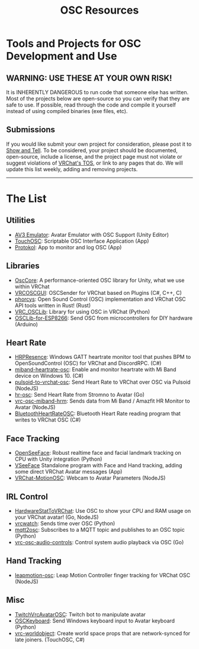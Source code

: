 ﻿---
title: "OSC Resources"
excerpt: ""
slug: "osc-resources"
category: "620dac4c9751e40020be7447"
parent-doc: "620d7b41be3f830099d5a460"
gh-wiki-slug: "Resources"
---

# Tools and Projects for OSC Development and Use

## WARNING: USE THESE AT YOUR OWN RISK!
It is INHERENTLY DANGEROUS to run code that someone else has written. Most of the projects below are open-source so you can verify that they are safe to use. If possible, read through the code and compile it yourself instead of using compiled binaries (exe files, etc).

## Submissions
If you would like submit your own project for consideration, please post it to [Show and Tell](https://github.com/vrchat-community/osc/discussions/categories/show-and-tell). To be considered, your project should be documented, open-source, include a license, and the project page must not violate or suggest violations of [VRChat's TOS](https://hello.vrchat.com/legal), or link to any pages that do. We will update this list weekly, adding and removing projects. 

---

# The List

## Utilities
* [AV3 Emulator](https://github.com/lyuma/Av3Emulator): Avatar Emulator with OSC Support (Unity Editor)
* [TouchOSC](https://hexler.net/touchosc): Scriptable OSC Interface Application (App)
* [Protokol](https://hexler.net/protokol): App to monitor and log OSC (App)

## Libraries
* [OscCore](https://github.com/stella3d/OscCore): A performance-oriented OSC library for Unity, what we use within VRChat
* [VRCOSCGUI](https://github.com/YABam/VRCOSCGUI): OSCSender for VRChat based on Plugins (C#, C++, C)
* [phorcys](https://github.com/kb10uy/phorcys): Open Sound Control (OSC) implementation and VRChat OSC API tools written in Rust! (Rust)
* [VRC_OSCLib](https://github.com/Irisl0/VRC_OSCLib): Library for using OSC in VRChat (Python)
* [OSCLib-for-ESP8266](https://github.com/stahlnow/OSCLib-for-ESP8266): Send OSC from microcontrollers for DIY hardware (Arduino)

## Heart Rate
* [HRPResence](https://github.com/Naraenda/HRPresence): Windows GATT heartrate monitor tool that pushes BPM to OpenSoundControl (OSC) for VRChat and DiscordRPC. (C#)
* [miband-heartrate-osc](https://github.com/mkc1370/miband-heartrate-osc): Enable and monitor heartrate with Mi Band device on Windows 10. (C#)
* [pulsoid-to-vrchat-osc](https://github.com/Sonic853/pulsoid-to-vrchat-osc): Send Heart Rate to VRChat over OSC via Pulsoid (NodeJS)
* [hr-osc](https://github.com/kamyu1537/hr-osc): Send Heart Rate from Stromno to Avatar (Go)
* [vrc-osc-miband-hrm](https://github.com/vard88508/vrc-osc-miband-hrm): Sends data from Mi Band / Amazfit HR Monitor to Avatar (NodeJS)
* [BluetoothHeartRateOSC](https://github.com/AkaiMage/BluetoothHeartRateOSC): Bluetooth Heart Rate reading program that writes to VRChat OSC (C#)

## Face Tracking
* [OpenSeeFace](https://github.com/emilianavt/OpenSeeFace): Robust realtime face and facial landmark tracking on CPU with Unity integration (Python)
* [VSeeFace](https://www.vseeface.icu/) Standalone program with Face and Hand tracking, adding some direct VRChat Avatar messages (App)
* [VRChat-MotionOSC](https://github.com/rogeraabbccdd/VRChat-MotionOSC): Webcam to Avatar Parameters (NodeJS)

## IRL Control

* [HardwareStatToVRChat](https://github.com/Nifty255/HardwareStat2VRChat): Use OSC to show your CPU and RAM usage on your VRChat avatar! (Go, NodeJS)
* [vrcwatch](https://github.com/mezum/vrcwatch): Sends time over OSC (Python)
* [mqtt2osc](https://github.com/asleeponduty/mqtt2osc): Subscribes to a MQTT topic and publishes to an OSC topic (Python)
* [vrc-osc-audio-controls](https://github.com/uzair-ashraf/vrc-osc-audio-controls): Control system audio playback via OSC (Go)

## Hand Tracking

* [leapmotion-osc](https://github.com/adeleine1412/leapmotion-osc): Leap Motion Controller finger tracking for VRChat OSC (NodeJS)

## Misc
* [TwitchVrcAvatarOSC](https://github.com/Killers0992/TwitchVrcAvatarOSC): Twitch bot to manipulate avatar
* [OSCKeyboard](https://github.com/ShadowForests/OSCKeyboard): Send Windows keyboard input to Avatar keyboard (Python)
* [vrc-worldobject](https://github.com/seanedwards/vrc-worldobject): Create world space props that are network-synced for late joiners. (TouchOSC, C#)
